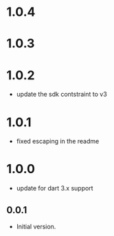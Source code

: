 # 1.0.4

# 1.0.3

# 1.0.2
- update the sdk contstraint to v3

# 1.0.1
- fixed escaping in the readme

# 1.0.0
- update for dart 3.x support

## 0.0.1

- Initial version.
